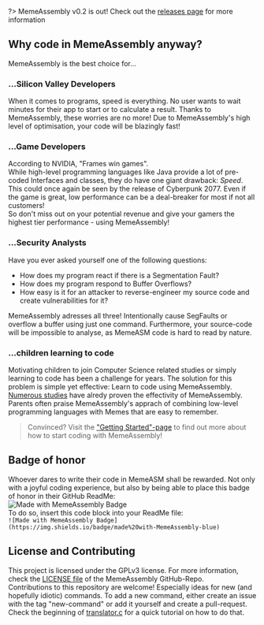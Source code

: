 ?> MemeAssembly v0.2 is out! Check out the [releases page](https://github.com/kammt/MemeAssembly/releases) for more information
    
## Why code in MemeAssembly anyway?
MemeAssembly is the best choice for...
### ...Silicon Valley Developers
When it comes to programs, speed is everything. No user wants to wait minutes for their app to start or to calculate a result. 
Thanks to MemeAssembly, these worries are no more! Due to MemeAssembly's high level of optimisation, your code will be blazingly fast!

### ...Game Developers
According to NVIDIA, "Frames win games". \
While high-level programming languages like Java provide a lot of pre-coded Interfaces and classes, they do have one giant drawback: *Speed*. \
This could once again be seen by the release of Cyberpunk 2077. Even if the game is great, low performance can be a deal-breaker for most if not all customers! \
So don't miss out on your potential revenue and give your gamers the highest tier performance - using MemeAssembly!

### ...Security Analysts
Have you ever asked yourself one of the following questions:
- How does my program react if there is a Segmentation Fault?
- How does my program respond to Buffer Overflows?
- How easy is it for an attacker to reverse-engineer my source code and create vulnerabilities for it?

MemeAssembly adresses all three! Intentionally cause SegFaults or overflow a buffer using just one command. Furthermore, your source-code will be impossible to analyse, as MemeASM code is hard to read by nature.

### ...children learning to code
Motivating children to join Computer Science related studies or simply learning to code has been a challenge for years. The solution for this problem is simple yet effective: Learn to code using MemeAssembly. \
[Numerous studies](https://www.youtube.com/watch?v=dQw4w9WgXcQ) have alredy proven the effectivity of MemeAssembly. Parents often praise MemeAssembly's apprach of combining low-level programming languages with Memes that are easy to remember. 

> Convinced? Visit the ["Getting Started"-page](getting_started) to find out more about how to start coding with MemeAssembly!

## Badge of honor
Whoever dares to write their code in MemeASM shall be rewarded. Not only with a joyful coding experience, but also by being able to place this badge of honor in their GitHub ReadMe:\
![Made with MemeAssembly Badge](https://img.shields.io/badge/made%20with-MemeAssembly-blue)\
To do so, insert this code block into your ReadMe file: \
```![Made with MemeAssembly Badge](https://img.shields.io/badge/made%20with-MemeAssembly-blue)```

## License and Contributing
This project is licensed under the GPLv3 license. For more information, check the <a href="LICENSE">LICENSE file</a> of the MemeAssembly GitHub-Repo. \
Contributions to this repository are welcome! Especially ideas for new (and hopefully idiotic) commands. To add a new command, either create an issue with the tag "new-command" or add it yourself and create a pull-request. Check the beginning of <a href="https://github.com/kammt/MemeAssembly/blob/main/compiler/translator.c">translator.c</a> for a quick tutorial on how to do that.
